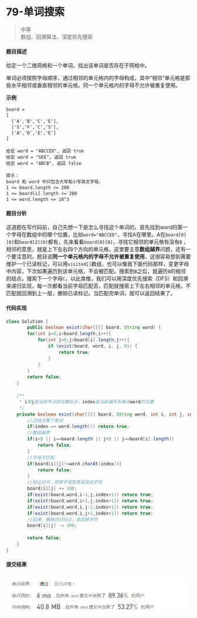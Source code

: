# 79-单词搜索
>中等  
>数组、回溯算法、深度优先搜索

#### 题目描述

给定一个二维网格和一个单词，找出该单词是否存在于网格中。

单词必须按照字母顺序，通过相邻的单元格内的字母构成，其中“相邻”单元格是那些水平相邻或垂直相邻的单元格。同一个单元格内的字母不允许被重复使用。

**示例**

```
board =
[
  ['A','B','C','E'],
  ['S','F','C','S'],
  ['A','D','E','E']
]

给定 word = "ABCCED", 返回 true
给定 word = "SEE", 返回 true
给定 word = "ABCB", 返回 false

提示：
board 和 word 中只包含大写和小写英文字母。
1 <= board.length <= 200
1 <= board[i].length <= 200
1 <= word.length <= 10^3
```



#### 题目分析

这道题在写代码前，自己先想一下是怎么寻找这个单词的，首先找到word的第一个字母在数组中的哪个位置，比如`word="ABCCED"`，寻找A在哪里。A在`board[0][0]`和`board[2][0]`都有，先来看看`board[0][0]`，寻找它相邻的单元格有没有`B` ，相邻的意思，就是上下左右四个方向的单元格，这里要主意**数组越界**问题，还有一个要注意的，题目说**同一个单元格内的字母不允许被重复使用**，这很容易想到需要维护一个已读标记，可以用`visited[]`数组，也可以像我下面代码那样，变更字母中内容，下次如果遍历到该单元格，不会被匹配。搜索到`B`之后，就遍历`B`的相邻的结点，搜索下一个字母`C`，以此类推，我们可以用深度优先搜索（DFS）和回溯来递归实现，每一次都看当前字母匹配否，匹配就搜索上下左右相邻的单元格，不匹配就回溯到上一层，撤销已读标记。当匹配完单词，就可以返回结果了。



#### 代码实现

```java
class Solution {
        public boolean exist(char[][] board, String word) {
        for(int i=0;i<board.length;i++){
            for(int j=0;j<board[i].length;j++){
                if (exist(board, word, i, j, 0)) {
                    return true;
                }
            }
        }
        return false;
    }

    /**
     * i和j是当前节点的位置标示，index是当前遍历到单词word的位置
     */
    private boolean exist(char[][] board, String word, int i, int j, int index){
        //已找全整个单词
        if(index == word.length()) return true;
        //数组越界
        if(i<0 || i==board.length || j<0 || j==board[i].length){
            return false;
        }
        //字母不匹配
        if(board[i][j]!=word.charAt(index)){
            return false;
        }
        //标记访问：把原字母变更成其他字符
        board[i][j] += 100;
        if(exist(board,word,i-1,j,index+1)) return true;
        if(exist(board,word,i+1,j,index+1)) return true;
        if(exist(board,word,i,j-1,index+1)) return true;
        if(exist(board,word,i,j+1,index+1)) return true;
        //回溯，撤销访问标记，变回原字符
        board[i][j] -= 100;
    
        return false;
    }
}
```

#### 提交结果

![79提交结果图](https://github.com/hinkleung/leetcode/blob/main/problems/79-单词搜索/79-pic.png)